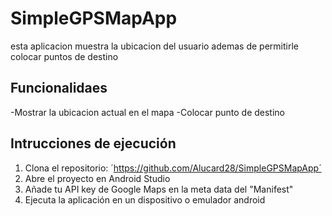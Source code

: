 # SimpleGPSMapApp

esta aplicacion muestra la ubicacion del usuario ademas de permitirle colocar puntos de destino

## Funcionalidaes

-Mostrar la ubicacion actual en el mapa
-Colocar punto de destino

## Intrucciones de ejecución

1. Clona el repositorio: ´https://github.com/Alucard28/SimpleGPSMapApp´
2. Abre el proyecto en Android Studio
3. Añade tu API key de Google Maps en la meta data del "Manifest"
4. Ejecuta la aplicación en un dispositivo o emulador android
